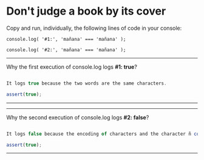 # Don't judge a book by its cover

Copy and run, individually, the following lines of code in your console:

```
console.log( '#1:', 'mañana' === 'mañana' );
```

```
console.log( '#2:', 'mañana' === 'mañana' );
```

---

Why the first execution of console.log logs **#1: true**?

```js

```

```js
It logs true because the two words are the same characters.
```

```js
assert(true);
```

---


---

Why the second execution of console.log logs **#2: false**?

```js

```

```js
It logs false because the encoding of characters and the character ñ contains( n and ̃ ) it's an issue with UTF8 encoding.
```

```js
assert(true);
```

---